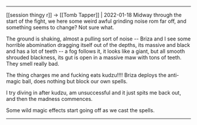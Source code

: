 

#
---

[[session thingy r]] -> [[Tomb Tapper]] | 2022-01-18
Midway through the start of the fight, we here some weird awful grinding noise rom far off, and something seems to change? Not sure what.

The ground is shaking, almost a pulling sort of noise -- Briza and I see some horrible abomination dragging itself out of the depths, its massive and black and has a lot of teeth -- a fog follows it, it looks like a giant, but all smooth shrouded blackness, its gut is open in a massive maw with tons of teeth. They smell really bad.

  

The thing charges me and fucking eats kudzu!!!! Briza deploys the anti-magic ball, does nothing but block our own spells.

I try diving in after kudzu, am unsuccessful and it just spits me back out, and then the madness commences.

  

Some wild magic effects start going off as we cast the spells.

---
